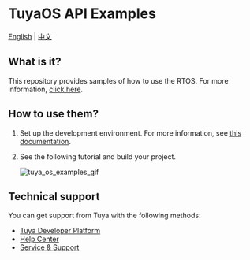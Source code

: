 # TuyaOS API Examples

[English](./README.md) | [中文](./README_zh.md)

## What is it?

This repository provides samples of how to use the RTOS. For more information, [click here]().

## How to use them?

1. Set up the development environment. For more information, see [this documentation](https://developer.tuya.com/en/docs/iot/SoC-redevelopment_Windows?id=Kauqrxxka0wv6).

2. See the following tutorial and build your project.

    ![tuya_os_examples_gif](https://images.tuyacn.com/smart/shiliu_zone/tuya_os_examples/tuya_os_examples_gif.gif)


## Technical support

You can get support from Tuya with the following methods:

+ [Tuya Developer Platform](https://developer.tuya.com/en/)
+ [Help Center](https://support.tuya.com/en/help)
+ [Service & Support](https://service.console.tuya.com)
